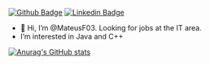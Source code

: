 [![Github Badge](https://img.shields.io/badge/GitHub-100000?style=for-the-badge&logo=github&logoColor=white)](https://github.com/mateusf03)
[![Linkedin Badge](https://img.shields.io/badge/LinkedIn-0077B5?style=for-the-badge&logo=linkedin&logoColor=white)](https://www.linkedin.com/in/mateus-ferrari-julio-899a5b219)
- 👋 Hi, I’m @MateusF03. Looking for jobs at the IT area.
- I’m interested in Java and C++

[![Anurag's GitHub stats](https://github-readme-stats.vercel.app/api?username=MateusF03)](https://github.com/anuraghazra/github-readme-stats)

<!---
MateusF03/MateusF03 is a ✨ special ✨ repository because its `README.md` (this file) appears on your GitHub profile.
You can click the Preview link to take a look at your changes.
--->
